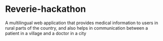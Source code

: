 # Reverie-hackathon 

A multilingual web application that provides medical information to users in rural parts of the country, and also helps in communication between a patient in a village and a doctor in a city
